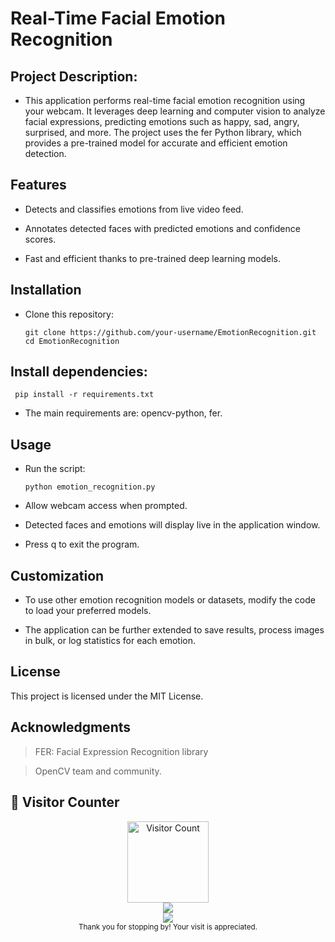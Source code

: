 # Real-Time Facial Emotion Recognition
## Project Description: 

- This application performs real-time facial emotion recognition using your webcam. It leverages deep learning and computer vision to analyze facial expressions, predicting emotions such as happy, sad, angry, surprised, and more. The project uses the fer Python library, which provides a pre-trained model for accurate and efficient emotion detection.

## Features
- Detects and classifies emotions from live video feed.

- Annotates detected faces with predicted emotions and confidence scores.

- Fast and efficient thanks to pre-trained deep learning models.

## Installation
- Clone this repository:

      git clone https://github.com/your-username/EmotionRecognition.git
      cd EmotionRecognition

## Install dependencies:

     pip install -r requirements.txt

   - The main requirements are: opencv-python, fer.

## Usage
- Run the script:

      python emotion_recognition.py

- Allow webcam access when prompted.

- Detected faces and emotions will display live in the application window.

- Press q to exit the program.

## Customization
- To use other emotion recognition models or datasets, modify the code to load your preferred models.

- The application can be further extended to save results, process images in bulk, or log statistics for each emotion.

## License
   This project is licensed under the MIT License.

## Acknowledgments

> FER: Facial Expression Recognition library

> OpenCV team and community.


## 👀 Visitor Counter

<p align="center">
  <img src="https://github.com/el-guemra-br.png" alt="Visitor Count" width="130" />
  <br>
  <img src="https://visitor-badge.laobi.icu/badge?page_id=el-guemra-br.emotions_recognition&" />
  <br>

  <img src="https://img.shields.io/github/stars/el-guemra-br?style=flat)](https://github.com/el-guemra-br.emotion_recognition&" />
  <br>
  <sub>
    Thank you for stopping by! Your visit is appreciated. 
  </sub>
</p>

<div align="center">

</div>
